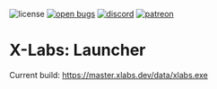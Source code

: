 ![license](https://img.shields.io/github/license/XLabsProject/launcher.svg)
[![open bugs](https://img.shields.io/github/issues/XLabsProject/launcher/bug?label=bugs)](https://github.com/XLabsProject/launcher/issues?q=is%3Aissue+is%3Aopen+label%3Abug)
[![discord](https://img.shields.io/endpoint?url=https://momo5502.com/iw4x/members-badge.php)](https://discord.gg/sKeVmR3)
[![patreon](https://img.shields.io/badge/patreon-support-blue.svg?logo=patreon)](https://www.patreon.com/xlabsproject)


# X-Labs: Launcher

Current build: https://master.xlabs.dev/data/xlabs.exe
